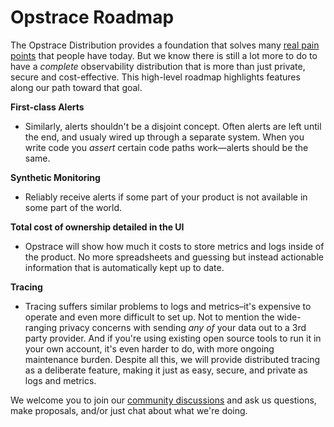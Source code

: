 # Opstrace Roadmap

<!-- markdownlint-disable MD036 -->

The Opstrace Distribution provides a foundation that solves many [real pain points](https://opstrace.com/blog/introducing-the-open-source-distribution) that people have today.
But we know there is still a lot more to do to have a _complete_ observability distribution that is more than just private, secure and cost-effective.
This high-level roadmap highlights features along our path toward that goal.

**First-class Alerts**

* Similarly, alerts shouldn't be a disjoint concept.
Often alerts are left until the end, and usualy wired up through a separate system.
When you write code you _assert_ certain code paths work—alerts should be the same.

**Synthetic Monitoring**

* Reliably receive alerts if some part of your product is not available in some part of the world.

**Total cost of ownership detailed in the UI**

* Opstrace will show how much it costs to store metrics and logs inside of the product.
No more spreadsheets and guessing but instead actionable information that is automatically kept up to date.

**Tracing**

* Tracing suffers similar problems to logs and metrics–it's expensive to operate and even more difficult to set up.
Not to mention the wide-ranging privacy concerns with sending _any of_ your data out to a 3rd party provider.
And if you're using existing open source tools to run it in your own account, it's even harder to do, with more ongoing maintenance burden.
Despite all this, we will provide distributed tracing as a deliberate feature, making it just as easy, secure, and private as logs and metrics.

We welcome you to join our [community discussions](https://go.opstrace.com/community) and ask us questions, make proposals, and/or just chat about what we're doing.
